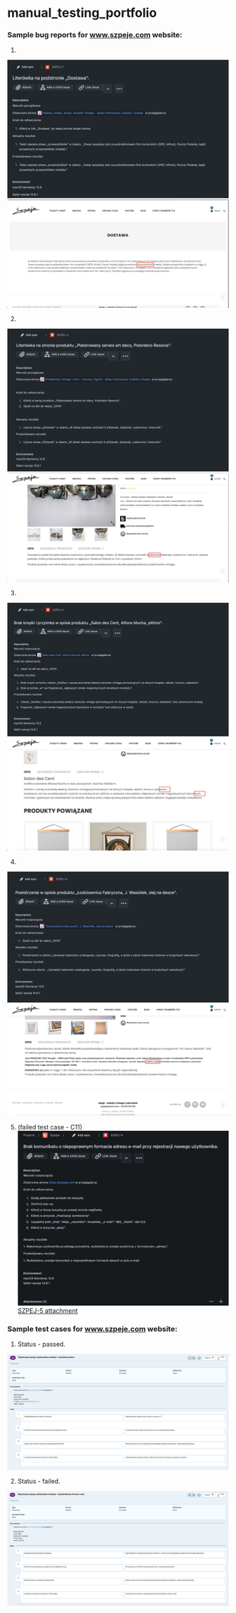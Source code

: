 # manual_testing_portfolio



### Sample bug reports for www.szpeje.com website:


1. 
![First bug](SZPEJ-1.png)
![SZPEJ-1 attachment.png](https://github.com/spookTacularLDN43/manual_testing_portfolio/blob/7f72485c2db2650dafb76643b1040232daf79cf5/SZPEJ-1%20attachment.png)


2.
![Second bug](https://github.com/spookTacularLDN43/manual_testing_portfolio/blob/17b76b00b4640efb1dc9e8cf29796f1cc534fce4/SZPEJ-2.png)
![SZPEJ-2 attachment.png](https://github.com/spookTacularLDN43/manual_testing_portfolio/blob/7f72485c2db2650dafb76643b1040232daf79cf5/SZPEJ-2%20attachment.png)


3.
![Third bug](https://github.com/spookTacularLDN43/manual_testing_portfolio/blob/814c219079c066fc76c9c64c14ea1a7668b382e9/SZPEJ-3.png)
![SZPEJ-3 attachment.png](https://github.com/spookTacularLDN43/manual_testing_portfolio/blob/b6adda0b70cd6c800642b4520b201cefdcce1cf5/SZPEJ-3%20attachment.png)


4.
![Fourth bug](https://github.com/spookTacularLDN43/manual_testing_portfolio/blob/813581160dd2ae5bac0b215304e516e628283055/SZPEJ-4.png)
![SZPEJ-4 attachment.png](https://github.com/spookTacularLDN43/manual_testing_portfolio/blob/04ffec49a2db2c236b4beefa8200149d9059f4ff/SZPEJ-4%20attachment.png)

5. (failed test case - C11)
![Fifth bug](https://github.com/spookTacularLDN43/manual_testing_portfolio/blob/75198f6bb628045fccaaf4be1497ae0da8b089bc/SZPEJ-5%20(test%20case%20C11%20related).png)
[SZPEJ-5 attachment](https://github.com/spookTacularLDN43/manual_testing_portfolio/blob/6ebd7cf0cc8403a1587c5d36fe90252225d78e1a/Screen%20rec-%20SZPEJ-5.mp4)


### Sample test cases for www.szpeje.com website:

1. Status - passed.

![First registration test case](https://github.com/spookTacularLDN43/manual_testing_portfolio/blob/965831c9621a0b410350833c49a07a7e16f8cdb8/Registration%20test%20case%20C10.png)

2. Status - failed. 

![Second registration test case](https://github.com/spookTacularLDN43/manual_testing_portfolio/blob/26ef03c2146ea3bbb8a7da2a88cc71869ae2e68b/Registration%20test%20case%20C11%20%23.png)



